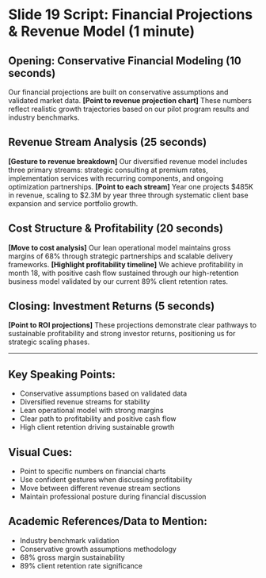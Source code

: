# Slide 19 Script: Financial Projections & Revenue Model (1 minute)

## Opening: Conservative Financial Modeling (10 seconds)
Our financial projections are built on conservative assumptions and validated market data. **[Point to revenue projection chart]** These numbers reflect realistic growth trajectories based on our pilot program results and industry benchmarks.

## Revenue Stream Analysis (25 seconds)
**[Gesture to revenue breakdown]** Our diversified revenue model includes three primary streams: strategic consulting at premium rates, implementation services with recurring components, and ongoing optimization partnerships. **[Point to each stream]** Year one projects $485K in revenue, scaling to $2.3M by year three through systematic client base expansion and service portfolio growth.

## Cost Structure & Profitability (20 seconds)
**[Move to cost analysis]** Our lean operational model maintains gross margins of 68% through strategic partnerships and scalable delivery frameworks. **[Highlight profitability timeline]** We achieve profitability in month 18, with positive cash flow sustained through our high-retention business model validated by our current 89% client retention rates.

## Closing: Investment Returns (5 seconds)
**[Point to ROI projections]** These projections demonstrate clear pathways to sustainable profitability and strong investor returns, positioning us for strategic scaling phases.

---

## Key Speaking Points:
- Conservative assumptions based on validated data
- Diversified revenue streams for stability
- Lean operational model with strong margins
- Clear path to profitability and positive cash flow
- High client retention driving sustainable growth

## Visual Cues:
- Point to specific numbers on financial charts
- Use confident gestures when discussing profitability
- Move between different revenue stream sections
- Maintain professional posture during financial discussion

## Academic References/Data to Mention:
- Industry benchmark validation
- Conservative growth assumptions methodology
- 68% gross margin sustainability
- 89% client retention rate significance